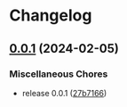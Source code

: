 # Changelog

## [0.0.1](https://github.com/krystal/apia-yabeda/compare/v0.0.1...v0.0.1) (2024-02-05)


### Miscellaneous Chores

* release 0.0.1 ([27b7166](https://github.com/krystal/apia-yabeda/commit/27b71661c088585fbcccaab0be97f25310e5b387))
